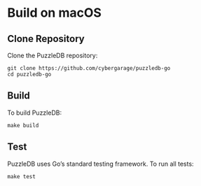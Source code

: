 # Build on macOS

## Clone Repository

Clone the PuzzleDB repository:

    git clone https://github.com/cybergarage/puzzledb-go
    cd puzzledb-go

## Build

To build PuzzleDB:

    make build

## Test

PuzzleDB uses Go’s standard testing framework. To run all tests:

    make test
